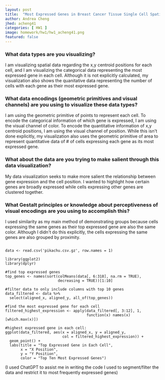 ```yaml
---
layout: post
title:  "Most Expressed Genes in Breast Cancer Tissue Single Cell Spatial Transcriptomic Data"
author: Andrea Cheng
jhed: acheng41
categories: [ HW1 ]
image: homework/hw1/hw1_acheng41.png
featured: false
---
```


### What data types are you visualizing?
I am visualizing spatial data regarding the x,y centroid positions for each cell, and I am visualizing the categorical data representing the most expressed gene in each cell.
Although it is not explicitly calculated, my visualization also shows the quanitative data representing the number of cells with each gene as their most expressed gene. 

### What data encodings (geometric primitives and visual channels) are you using to visualize these data types?
I am using the geometric primitive of points to represent each cell. To encode the categorical information of which gene is expressed, I am using the visual channel of color. To encode the quantitative information of x,y centroid positions, I am using the visual channel of position. While this isn't done explicitly, my visualization also uses the geometric primitive of area to represent quantitative data of # of cells expressing each gene as its most expressed gene. 



### What about the data are you trying to make salient through this data visualization? 
My data visualization seeks to make more salient the relationship between gene expression and the cell position. I wanted to highlight how certain genes are broadly expressed while cells expressing other genes are clustered together. 

### What Gestalt principles or knowledge about perceptiveness of visual encodings are you using to accomplish this?
I used similarity as my main method of demonstrating groups because cells expressing the same genes as their top expressed gene are also the same color. Although I didn't do this explicitly, the cells expressing the same genes are also grouped by proximity.

```{r}

data <- read.csv('pikachu.csv.gz', row.names = 1)

library(ggplot2)
library(dplyr)

#find top expressed genes
top_genes <- names(sort(colMeans(data[, 6:318], na.rm = TRUE), 
                        decreasing = TRUE))[1:10]

#filter data to only include columns with top 10 genes
data_filtered <- data %>%
  select(aligned_x, aligned_y, all_of(top_genes))

#find the most expressed gene for each cell
filtered_highest_expression <- apply(data_filtered[, 3:12], 1, 
                                     function(x) names(x)[which.max(x)])

#highest expressed gene in each cell: 
ggplot(data_filtered, aes(x = aligned_x, y = aligned_y, 
                          col = filtered_highest_expression)) +
  geom_point() +
  labs(title = "Top Expressed Gene in Each Cell",
       x = "X Position",
       y = "Y Position",
       color = "Top Ten Most Expressed Genes")
```

(I used ChatGPT to assist me in writing the code I used to segment/filter the data and restrict it to most frequently expressed genes)

